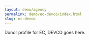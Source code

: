 ```yaml
---
layout: demo/agency
permalink: demo/ec-devco/index.html
slug: ec-devco
---
```


Donor profile for EC, DEVCO goes here.
